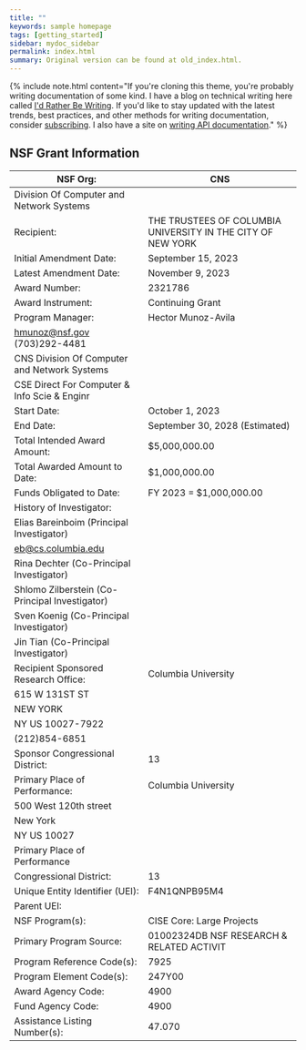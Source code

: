 ```yaml
---
title: ""
keywords: sample homepage
tags: [getting_started]
sidebar: mydoc_sidebar
permalink: index.html
summary: Original version can be found at old_index.html.
---
```


{% include note.html content="If you're cloning this theme, you're probably writing documentation of some kind. I have a blog on technical writing here called <a alt='technical writing blog' href='http://idratherbewriting.com'>I'd Rather Be Writing</a>. If you'd like to stay updated with the latest trends, best practices, and other methods for writing documentation, consider <a href='https://tinyletter.com/tomjoht'>subscribing</a>. I also have a site on <a href='http://idratherbewriting.com/learnapidoc'>writing API documentation</a>." %}

## NSF Grant Information

| NSF Org: | CNS |
| --- | --- |
| Division Of Computer and Network Systems |
| Recipient: | THE TRUSTEES OF COLUMBIA UNIVERSITY IN THE CITY OF NEW YORK |
| Initial Amendment Date: | September 15, 2023 |
| Latest Amendment Date: | November 9, 2023 |
| Award Number: | 2321786 |
| Award Instrument: | Continuing Grant |
| Program Manager: | Hector Munoz-Avila |
| hmunoz@nsf.gov  (703)292-4481 |
| CNS  Division Of Computer and Network Systems |
| CSE  Direct For Computer & Info Scie & Enginr |
| Start Date: | October 1, 2023 |
| End Date: | September 30, 2028 (Estimated) |
| Total Intended Award Amount: | $5,000,000.00 |
| Total Awarded Amount to Date: | $1,000,000.00 |
| Funds Obligated to Date: | FY 2023 = $1,000,000.00 |
| History of Investigator: |  |
| Elias Bareinboim (Principal Investigator) |
| eb@cs.columbia.edu |
| Rina Dechter (Co-Principal Investigator) |
| Shlomo Zilberstein (Co-Principal Investigator) |
| Sven Koenig (Co-Principal Investigator) |
| Jin Tian (Co-Principal Investigator) |
| Recipient Sponsored Research Office: | Columbia University |
| 615 W 131ST ST |
| NEW YORK |
| NY  US  10027-7922 |
| (212)854-6851 |
| Sponsor Congressional District: | 13 |
| Primary Place of Performance: | Columbia University |
| 500 West 120th street |
| New York |
| NY  US  10027 |
| Primary Place of Performance |
| Congressional District: | 13 |
| Unique Entity Identifier (UEI): | F4N1QNPB95M4 |
| Parent UEI: |  |
| NSF Program(s): | CISE Core: Large Projects |
| Primary Program Source: | 01002324DB NSF RESEARCH & RELATED ACTIVIT |
| Program Reference Code(s): | 7925 |
| Program Element Code(s): | 247Y00 |
| Award Agency Code: | 4900 |
| Fund Agency Code: | 4900 |
| Assistance Listing Number(s): | 47.070 |



